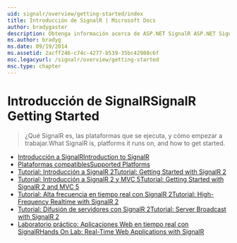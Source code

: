 ```yaml
---
uid: signalr/overview/getting-started/index
title: Introducción de SignalR | Microsoft Docs
author: bradygaster
description: Obtenga información acerca de ASP.NET SignalR ASP.NET SignalR es una nueva biblioteca para desarrolladores de ASP.NET que facilita la funcionalidad de desarrollo web en tiempo real. SignalR permite a bi...
ms.author: bradyg
ms.date: 09/19/2014
ms.assetid: 2acff246-c74c-4277-b539-35bc42988c6f
msc.legacyurl: /signalr/overview/getting-started
msc.type: chapter
---
```

<a name="signalr-getting-started"></a><span data-ttu-id="4e8b2-104">Introducción de SignalR</span><span class="sxs-lookup"><span data-stu-id="4e8b2-104">SignalR Getting Started</span></span>
====================
> <span data-ttu-id="4e8b2-105">¿Qué SignalR es, las plataformas que se ejecuta, y cómo empezar a trabajar.</span><span class="sxs-lookup"><span data-stu-id="4e8b2-105">What SignalR is, platforms it runs on, and how to get started.</span></span>


- [<span data-ttu-id="4e8b2-106">Introducción a SignalR</span><span class="sxs-lookup"><span data-stu-id="4e8b2-106">Introduction to SignalR</span></span>](introduction-to-signalr.md)
- [<span data-ttu-id="4e8b2-107">Plataformas compatibles</span><span class="sxs-lookup"><span data-stu-id="4e8b2-107">Supported Platforms</span></span>](supported-platforms.md)
- [<span data-ttu-id="4e8b2-108">Tutorial: Introducción a SignalR 2</span><span class="sxs-lookup"><span data-stu-id="4e8b2-108">Tutorial: Getting Started with SignalR 2</span></span>](tutorial-getting-started-with-signalr.md)
- [<span data-ttu-id="4e8b2-109">Tutorial: Introducción a SignalR 2 y MVC 5</span><span class="sxs-lookup"><span data-stu-id="4e8b2-109">Tutorial: Getting Started with SignalR 2 and MVC 5</span></span>](tutorial-getting-started-with-signalr-and-mvc.md)
- [<span data-ttu-id="4e8b2-110">Tutorial: Alta frecuencia en tiempo real con SignalR 2</span><span class="sxs-lookup"><span data-stu-id="4e8b2-110">Tutorial: High-Frequency Realtime with SignalR 2</span></span>](tutorial-high-frequency-realtime-with-signalr.md)
- [<span data-ttu-id="4e8b2-111">Tutorial: Difusión de servidores con SignalR 2</span><span class="sxs-lookup"><span data-stu-id="4e8b2-111">Tutorial: Server Broadcast with SignalR 2</span></span>](tutorial-server-broadcast-with-signalr.md)
- [<span data-ttu-id="4e8b2-112">Laboratorio práctico: Aplicaciones Web en tiempo real con SignalR</span><span class="sxs-lookup"><span data-stu-id="4e8b2-112">Hands On Lab: Real-Time Web Applications with SignalR</span></span>](real-time-web-applications-with-signalr.md)
